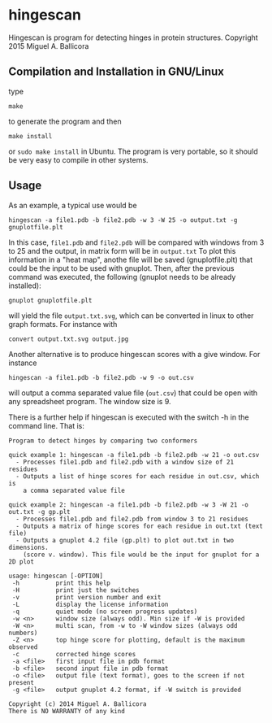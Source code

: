 # hingescan

Hingescan is program for detecting hinges in protein structures.
Copyright 2015 Miguel A. Ballicora

## Compilation and Installation in GNU/Linux

type

`make`

to generate the program and then

`make install`

or `sudo make install` in Ubuntu. The program is very portable, so it should be very easy to compile in other systems.

## Usage

As an example, a typical use would be

`hingescan -a file1.pdb -b file2.pdb -w 3 -W 25 -o output.txt -g gnuplotfile.plt`

In this case, `file1.pdb` and `file2.pdb` will be compared with windows from 3 to 25 and the output, in matrix form will be in `output.txt`
To plot this information in a "heat map", anothe file will be saved (gnuplotfile.plt) that could be the input to be used with gnuplot.
Then, after the previous command was executed, the following (gnuplot needs to be already installed):

`gnuplot gnuplotfile.plt`

will yield the file `output.txt.svg`, which can be converted in linux to other graph formats. For instance with

`convert output.txt.svg output.jpg`

Another alternative is to produce hingescan scores with a give window. For instance

`hingescan -a file1.pdb -b file2.pdb -w 9 -o out.csv`

will output a comma separated value file (`out.csv`) that could be open with any spreadsheet program. The window size is 9.

There is a further help if hingescan is executed with the switch -h in the command line. That is:
```
Program to detect hinges by comparing two conformers

quick example 1: hingescan -a file1.pdb -b file2.pdb -w 21 -o out.csv
  - Processes file1.pdb and file2.pdb with a window size of 21 residues
  - Outputs a list of hinge scores for each residue in out.csv, which is
    a comma separated value file

quick example 2: hingescan -a file1.pdb -b file2.pdb -w 3 -W 21 -o out.txt -g gp.plt
  - Processes file1.pdb and file2.pdb from window 3 to 21 residues
  - Outputs a matrix of hinge scores for each residue in out.txt (text file)
  - Outputs a gnuplot 4.2 file (gp.plt) to plot out.txt in two dimensions.
    (score v. window). This file would be the input for gnuplot for a 2D plot

usage: hingescan [-OPTION]
 -h          print this help
 -H          print just the switches
 -v          print version number and exit
 -L          display the license information
 -q          quiet mode (no screen progress updates)
 -w <n>      window size (always odd). Min size if -W is provided
 -W <n>      multi scan, from -w to -W window sizes (always odd numbers)
 -Z <n>      top hinge score for plotting, default is the maximum observed
 -c          corrected hinge scores
 -a <file>   first input file in pdb format
 -b <file>   second input file in pdb format
 -o <file>   output file (text format), goes to the screen if not present
 -g <file>   output gnuplot 4.2 format, if -W switch is provided

Copyright (c) 2014 Miguel A. Ballicora
There is NO WARRANTY of any kind
```


